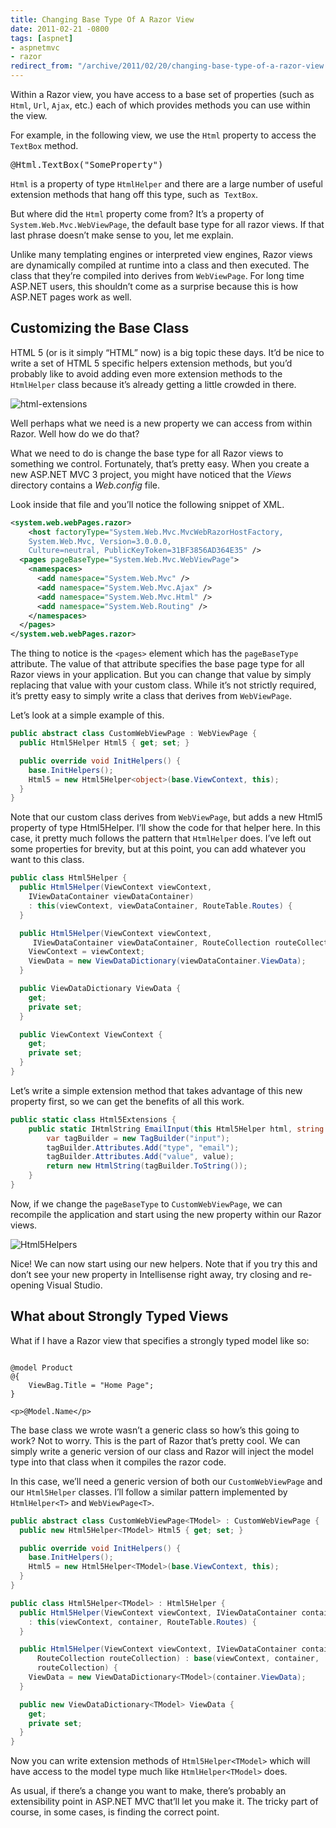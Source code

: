 ```yaml
---
title: Changing Base Type Of A Razor View
date: 2011-02-21 -0800
tags: [aspnet]
- aspnetmvc
- razor
redirect_from: "/archive/2011/02/20/changing-base-type-of-a-razor-view.aspx/"
---
```


Within a Razor view, you have access to a base set of properties (such
as `Html`, `Url`, `Ajax`, etc.) each of which provides methods you can
use within the view.

For example, in the following view, we use the `Html` property to access
the `TextBox` method.

<pre class="csharpcode"><code.
<span class="asp">@</span>Html.TextBox(<span class="str">"SomeProperty"</span>)
</code></pre>

`Html` is a property of type `HtmlHelper` and there are a large number
of useful extension methods that hang off this type, such as  `TextBox`.

But where did the `Html` property come from? It’s a property of
`System.Web.Mvc.WebViewPage`, the default base type for all razor views.
If that last phrase doesn’t make sense to you, let me explain.

Unlike many templating engines or interpreted view engines, Razor views
are dynamically compiled at runtime into a class and then executed. The
class that they’re compiled into derives from `WebViewPage`. For long
time ASP.NET users, this shouldn’t come as a surprise because this is
how ASP.NET pages work as well.

Customizing the Base Class
--------------------------

HTML 5 (or is it simply “HTML” now) is a big topic these days. It’d be
nice to write a set of HTML 5 specific helpers extension methods, but
you’d probably like to avoid adding even more extension methods to the
`HtmlHelper` class because it’s already getting a little crowded in
there.

![html-extensions](https://haacked.com/images/haacked_com/WindowsLiveWriter/Advanced-Razor-View-Extensibility_12651/html-extensions_3.png "html-extensions")

Well perhaps what we need is a new property we can access from within
Razor. Well how do we do that?

What we need to do is change the base type for all Razor views to
something we control. Fortunately, that’s pretty easy. When you create a
new ASP.NET MVC 3 project, you might have noticed that the *Views*
directory contains a *Web.config* file.

Look inside that file and you’ll notice the following snippet of XML.

```xml
<system.web.webPages.razor>
    <host factoryType="System.Web.Mvc.MvcWebRazorHostFactory, 
    System.Web.Mvc, Version=3.0.0.0, 
    Culture=neutral, PublicKeyToken=31BF3856AD364E35" />
  <pages pageBaseType="System.Web.Mvc.WebViewPage">
    <namespaces>
      <add namespace="System.Web.Mvc" />
      <add namespace="System.Web.Mvc.Ajax" />
      <add namespace="System.Web.Mvc.Html" />
      <add namespace="System.Web.Routing" />
    </namespaces>
  </pages>
</system.web.webPages.razor>
```

The thing to notice is the `<pages>` element which has the
`pageBaseType` attribute. The value of that attribute specifies the base
page type for all Razor views in your application. But you can change
that value by simply replacing that value with your custom class. While
it’s not strictly required, it’s pretty easy to simply write a class
that derives from `WebViewPage`.

Let’s look at a simple example of this.

```csharp
public abstract class CustomWebViewPage : WebViewPage {
  public Html5Helper Html5 { get; set; }

  public override void InitHelpers() {
    base.InitHelpers();
    Html5 = new Html5Helper<object>(base.ViewContext, this);
  }
}
```

Note that our custom class derives from `WebViewPage`, but adds a new
Html5 property of type Html5Helper. I’ll show the code for that helper
here. In this case, it pretty much follows the pattern that `HtmlHelper`
does. I’ve left out some properties for brevity, but at this point, you
can add whatever you want to this class.

```csharp
public class Html5Helper {
  public Html5Helper(ViewContext viewContext, 
    IViewDataContainer viewDataContainer)
    : this(viewContext, viewDataContainer, RouteTable.Routes) {
  }

  public Html5Helper(ViewContext viewContext,
     IViewDataContainer viewDataContainer, RouteCollection routeCollection) {
    ViewContext = viewContext;
    ViewData = new ViewDataDictionary(viewDataContainer.ViewData);
  }

  public ViewDataDictionary ViewData {
    get;
    private set;
  }

  public ViewContext ViewContext {
    get;
    private set;
  }
}
```

Let’s write a simple extension method that takes advantage of this new
property first, so we can get the benefits of all this work.

```csharp
public static class Html5Extensions {
    public static IHtmlString EmailInput(this Html5Helper html, string name,       string value) {
        var tagBuilder = new TagBuilder("input");
        tagBuilder.Attributes.Add("type", "email");
        tagBuilder.Attributes.Add("value", value);
        return new HtmlString(tagBuilder.ToString());
    }
}
```

Now, if we change the `pageBaseType` to `CustomWebViewPage`, we can
recompile the application and start using the new property within our
Razor views.

![Html5Helpers](https://haacked.com/images/haacked_com/WindowsLiveWriter/Advanced-Razor-View-Extensibility_12651/Html5Helpers_3.png "Html5Helpers")

Nice! We can now start using our new helpers. Note that if you try this
and don’t see your new property in Intellisense right away, try closing
and re-opening Visual Studio.

What about Strongly Typed Views
-------------------------------

What if I have a Razor view that specifies a strongly typed model like
so:

<pre class="csharpcode"><code>
<span class="asp">@</span>model Product
<span class="asp">@</span>{
    ViewBag.Title = <span class="str">"Home Page"</span>;
}

&lt;p&gt;<span class="asp">@</span>Model.Name&lt;/p&gt;</code></pre>

The base class we wrote wasn’t a generic class so how’s this going to
work? Not to worry. This is the part of Razor that’s pretty cool. We can
simply write a generic version of our class and Razor will inject the
model type into that class when it compiles the razor code.

In this case, we’ll need a generic version of both our
`CustomWebViewPage` and our `Html5Helper` classes. I’ll follow a similar
pattern implemented by `HtmlHelper<T>` and `WebViewPage<T>`.

```csharp
public abstract class CustomWebViewPage<TModel> : CustomWebViewPage {
  public new Html5Helper<TModel> Html5 { get; set; }

  public override void InitHelpers() {
    base.InitHelpers();
    Html5 = new Html5Helper<TModel>(base.ViewContext, this);
  }
}

public class Html5Helper<TModel> : Html5Helper {
  public Html5Helper(ViewContext viewContext, IViewDataContainer container)
    : this(viewContext, container, RouteTable.Routes) {
  }

  public Html5Helper(ViewContext viewContext, IViewDataContainer container, 
      RouteCollection routeCollection) : base(viewContext, container,
      routeCollection) {
    ViewData = new ViewDataDictionary<TModel>(container.ViewData);
  }

  public new ViewDataDictionary<TModel> ViewData {
    get;
    private set;
  }
}
```

Now you can write extension methods of `Html5Helper<TModel>` which will
have access to the model type much like `HtmlHelper<TModel>` does.

As usual, if there’s a change you want to make, there’s probably an
extensibility point in ASP.NET MVC that’ll let you make it. The tricky
part of course, in some cases, is finding the correct point.

